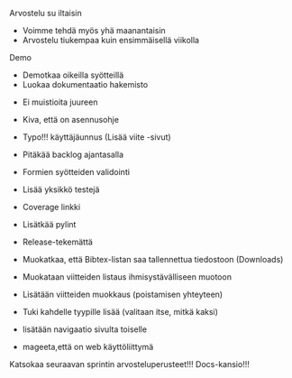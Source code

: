 Arvostelu su iltaisin
- Voimme tehdä myös yhä maanantaisin
- Arvostelu tiukempaa kuin ensimmäisellä viikolla

Demo
- Demotkaa oikeilla syötteillä
- Luokaa dokumentaatio hakemisto
 + Ei muistioita juureen
- Kiva, että on asennusohje
- Typo!!! käyttäjäunnus (Lisää viite -sivut)
- Pitäkää backlog ajantasalla
- Formien syötteiden validointi
- Lisää yksikkö testejä
- Coverage linkki
- Lisätkää pylint
- Release-tekemättä



- Muokatkaa, että Bibtex-listan saa tallennettua tiedostoon (Downloads)
- Muokataan viitteiden listaus ihmisystävälliseen muotoon
- Lisätään viitteiden muokkaus (poistamisen yhteyteen)
- Tuki kahdelle tyypille lisää (valitaan itse, mitkä kaksi) 


- lisätään navigaatio sivulta toiselle

- mageeta,että on web käyttöliittymä


Katsokaa seuraavan sprintin arvosteluperusteet!!!
Docs-kansio!!!




